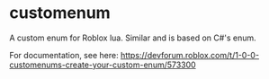 # customenum
A custom enum for Roblox lua. Similar and is based on C#'s enum.

For documentation, see here: https://devforum.roblox.com/t/1-0-0-customenums-create-your-custom-enum/573300
